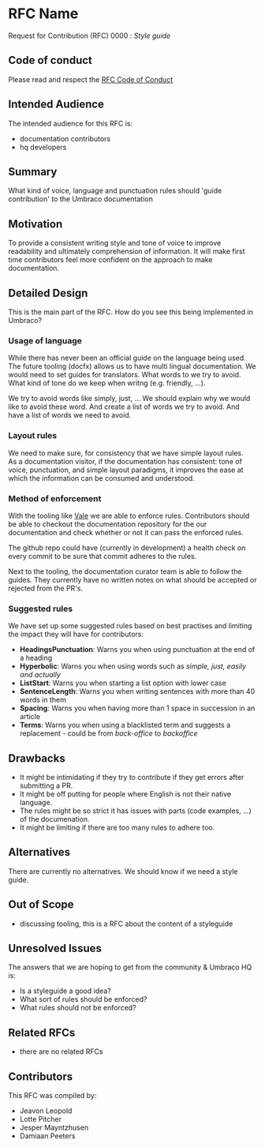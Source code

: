 # RFC Name

Request for Contribution (RFC) 0000 : _Style guide_

## Code of conduct

Please read and respect the [RFC Code of Conduct](https://github.com/umbraco/rfcs/blob/master/CODE_OF_CONDUCT.md)

## Intended Audience

The intended audience for this RFC is: 

* documentation contributors
* hq developers

## Summary

What kind of voice, language and punctuation rules should 'guide contribution' to the Umbraco documentation

## Motivation

To provide a consistent writing style and tone of voice to improve readability and ultimately comprehension of information.
It will make first time contributors feel more confident on the approach to make documentation.

## Detailed Design

This is the main part of the RFC. How do you see this being implemented in Umbraco?

### Usage of language

While there has never been an official guide on the language being used.  The future tooling (docfx) allows us to have multi lingual documentation.  We would need to set guides for translators.  What words to we try to avoid.  What kind of tone do we keep when writng (e.g. friendly, ...).

We try to avoid words like simply, just, ...  We should explain why we would like to avoid these word.  And create a list of words we try to avoid.  And have a list of words we need to avoid.

### Layout rules

We need to make sure, for consistency that we have simple layout rules.   
As a documentation visitor, if the documentation has consistent: tone of voice, punctuation, and simple layout paradigms, it improves the ease at which the information can be consumed and understood.

### Method of enforcement 

With the tooling like [Vale](https://errata-ai.github.io/vale/) we are able to enforce rules. Contributors should be able to checkout the documentation repository for the our documentation and check whether or not it can pass the enforced rules.

The github repo could have (currently in development) a health check on every commit to be sure that commit adheres to the rules.

Next to the tooling, the documentation curator team is able to follow the guides.  They currently have no written notes on what should be accepted or rejected from the PR's.

### Suggested rules

We have set up some suggested rules based on best practises and limiting the impact they will have for contributors:

- **HeadingsPunctuation**: Warns you when using punctuation at the end of a heading
- **Hyperbolic**: Warns you when using words such as _simple, just, easily and actually_
- **ListStart**: Warns you when starting a list option with lower case
- **SentenceLength**: Warns you when writing sentences with more than 40 words in them
- **Spacing**: Warns you when having more than 1 space in succession in an article
- **Terms**: Warns you when using a blacklisted term and suggests a replacement - could be from _back-office_ to _backoffice_

## Drawbacks

* It might be intimidating if they try to contribute if they get errors after submitting a PR.
* It might be off putting for people where English is not their native language.
* The rules might be so strict it has issues with parts (code examples, ...) of the documenation.
* It might be limiting if there are too many rules to adhere too.

## Alternatives

There are currently no alternatives.  We should know if we need a style guide.

## Out of Scope

* discussing tooling, this is a RFC about the content of a styleguide

## Unresolved Issues

The answers that we are hoping to get from the community & Umbraco HQ is:

* Is a styleguide a good idea?
* What sort of rules should be enforced?
* What rules should not be enforced?

## Related RFCs 

* there are no related RFCs

## Contributors

This RFC was compiled by:

* Jeavon Leopold
* Lotte Pitcher
* Jesper Mayntzhusen
* Damiaan Peeters
